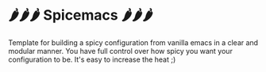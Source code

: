 # 🌶🌶🌶 Spicemacs 🌶🌶🌶

Template for building a spicy configuration from  vanilla emacs in a clear and modular manner. You have full control over how spicy you want your configuration to be. It's easy to increase the heat ;)
